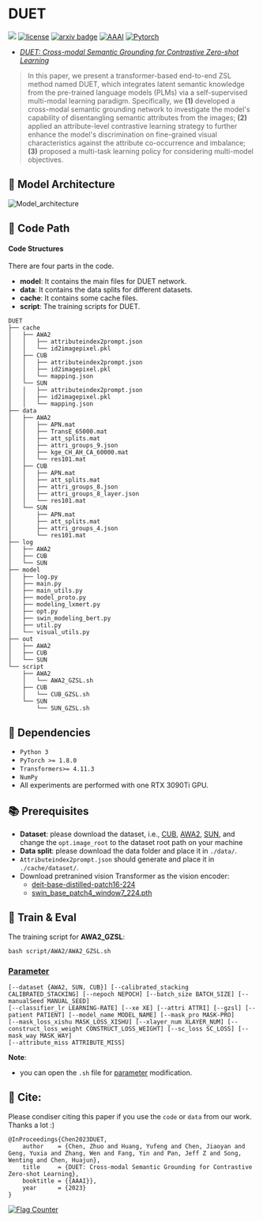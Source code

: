 # DUET
![](https://img.shields.io/badge/version-1.0.1-blue)
[![license](https://img.shields.io/github/license/mashape/apistatus.svg?maxAge=2592000)](https://github.com/zjukg/DUET/blob/main/licence)
[![arxiv badge](https://img.shields.io/badge/arxiv-2207.01328-red)](https://arxiv.org/abs/2207.01328)
[![AAAI](https://img.shields.io/badge/AAAI'23-brightgreen)](https://aaai.org/Conferences/AAAI-23/)
[![Pytorch](https://img.shields.io/badge/PyTorch-%23EE4C2C.svg?e&logo=PyTorch&logoColor=white)](https://pytorch.org/)
 - [*DUET: Cross-modal Semantic Grounding for Contrastive Zero-shot Learning*](https://arxiv.org/abs/2207.01328)

>In this paper, we present a transformer-based end-to-end ZSL method named DUET, which integrates latent semantic knowledge from the pre-trained language models (PLMs) via a self-supervised multi-modal learning paradigm. Specifically, we **(1)** developed a cross-modal semantic grounding network to 
investigate the model's capability of disentangling semantic attributes from the images; **(2)** applied an attribute-level contrastive learning strategy to further enhance the model's discrimination on fine-grained visual characteristics against the attribute co-occurrence and imbalance; **(3)** proposed a multi-task learning policy for considering multi-model objectives.

## 🌈 Model Architecture
![Model_architecture](https://github.com/zjukg/DUET/blob/main/figure/duet.png)

## 📕 Code Path

#### Code Structures
There are four parts in the code.
- **model**: It contains the main files for DUET network.
- **data**: It contains the data splits for different datasets.
- **cache**: It contains some cache files.
- **script**: The training scripts for DUET.

```shell
DUET
├── cache
│   ├── AWA2
│   │   ├── attributeindex2prompt.json
│   │   └── id2imagepixel.pkl
│   ├── CUB
│   │   ├── attributeindex2prompt.json
│   │   ├── id2imagepixel.pkl
│   │   └── mapping.json
│   └── SUN
│   │   ├── attributeindex2prompt.json
│   │   ├── id2imagepixel.pkl
│   │   └── mapping.json
├── data
│   ├── AWA2
│   │   ├── APN.mat
│   │   ├── TransE_65000.mat
│   │   ├── att_splits.mat
│   │   ├── attri_groups_9.json
│   │   ├── kge_CH_AH_CA_60000.mat
│   │   └── res101.mat
│   ├── CUB
│   │   ├── APN.mat
│   │   ├── att_splits.mat
│   │   ├── attri_groups_8.json
│   │   ├── attri_groups_8_layer.json
│   │   └── res101.mat
│   └── SUN
│       ├── APN.mat
│       ├── att_splits.mat
│       ├── attri_groups_4.json
│       └── res101.mat
├── log
│   ├── AWA2
│   ├── CUB
│   └── SUN
├── model
│   ├── log.py
│   ├── main.py
│   ├── main_utils.py
│   ├── model_proto.py
│   ├── modeling_lxmert.py
│   ├── opt.py
│   ├── swin_modeling_bert.py
│   ├── util.py
│   └── visual_utils.py
├── out
│   ├── AWA2
│   ├── CUB
│   └── SUN
└── script
    ├── AWA2
    │   └── AWA2_GZSL.sh
    ├── CUB
    │   └── CUB_GZSL.sh
    └── SUN
        └── SUN_GZSL.sh
```

## 🔬 Dependencies

- ```Python 3```
- ```PyTorch >= 1.8.0```
- ```Transformers>= 4.11.3```
- ```NumPy```
- All experiments are performed with one RTX 3090Ti GPU.

## 📚 Prerequisites
- **Dataset**: please download the dataset, i.e., [CUB](http://www.vision.caltech.edu/visipedia/CUB-200-2011.html), [AWA2](https://cvml.ist.ac.at/AwA2/), [SUN](https://groups.csail.mit.edu/vision/SUN/hierarchy.html), and change the ```opt.image_root``` to the dataset root path on your machine
- **Data split**: please download the data folder and place it in ```./data/```.
- ```Attributeindex2prompt.json``` should generate and place it in ```./cache/dataset/```.
- Download pretranined vision Transformer as the vision encoder: 
  - [deit-base-distilled-patch16-224](https://huggingface.co/facebook/deit-base-distilled-patch16-224)
  - [swin_base_patch4_window7_224.pth](https://github.com/SwinTransformer/storage/releases/download/v1.0.0/swin_base_patch4_window7_224.pth) 



## 🚀 Train & Eval

The training script for **AWA2_GZSL**:
```shell
bash script/AWA2/AWA2_GZSL.sh
```

### [Parameter](#content)
```
[--dataset {AWA2, SUN, CUB}] [--calibrated_stacking CALIBRATED_STACKING] [--nepoch NEPOCH] [--batch_size BATCH_SIZE] [--manualSeed MANUAL_SEED]
[--classifier_lr LEARNING-RATE] [--xe XE] [--attri ATTRI] [--gzsl] [--patient PATIENT] [--model_name MODEL_NAME] [--mask_pro MASK-PRO] 
[--mask_loss_xishu MASK_LOSS_XISHU] [--xlayer_num XLAYER_NUM] [--construct_loss_weight CONSTRUCT_LOSS_WEIGHT] [--sc_loss SC_LOSS] [--mask_way MASK_WAY]
[--attribute_miss ATTRIBUTE_MISS]
```

**Note**: 
- you can open the `.sh` file for <a href="#Parameter">parameter</a> modification.

## 🤝 Cite:
Please condiser citing this paper if you use the ```code``` or ```data``` from our work.
Thanks a lot :)

```bigquery
@InProceedings{Chen2023DUET,
    author    = {Chen, Zhuo and Huang, Yufeng and Chen, Jiaoyan and Geng, Yuxia and Zhang, Wen and Fang, Yin and Pan, Jeff Z and Song, Wenting and Chen, Huajun},
    title     = {DUET: Cross-modal Semantic Grounding for Contrastive Zero-shot Learning},
    booktitle = {{AAAI}},
    year      = {2023}
}
```
<a href="https://info.flagcounter.com/VOlE"><img src="https://s11.flagcounter.com/count2/VOlE/bg_FFFFFF/txt_000000/border_F7F7F7/columns_6/maxflags_12/viewers_3/labels_0/pageviews_0/flags_0/percent_0/" alt="Flag Counter" border="0"></a>
